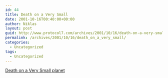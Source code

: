 ```yaml
---
id: 44
title: Death on a Very Small
date: 2001-10-16T00:40:00+00:00
author: Niklas
layout: post
guid: http://www.protocol7.com/archives/2001/10/16/death-on-a-very-small/
permalink: /archives/2001/10/16/death_on_a_very_small/
categories:
  - Uncategorized
tags:
  - Uncategorized
---
```

<div class='microid-9a40852d2df86afc5397b17b5c21561a1ba67eb1'>
  <p>
    <a href="http://www.emperors-clothes.com/1/rem.htm">Death on a Very Small planet</a>
  </p>
</div>